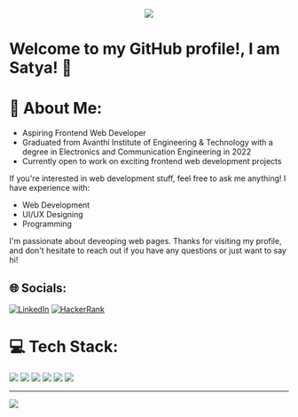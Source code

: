<p  align="center"><img src = "Github Banner.gif"></p>

# Welcome to my GitHub profile!, I am Satya! 👋

# 💫 About Me:
- Aspiring Frontend Web Developer
- Graduated from Avanthi Institute of Engineering & Technology with a degree in Electronics and Communication Engineering in 2022
- Currently open to work on exciting frontend web development projects

If you're interested in web development stuff, feel free to ask me anything! I have experience with:

- Web Development
- UI/UX Designing
- Programming

I'm passionate about deveoping web pages. Thanks for visiting my profile, and don't hesitate to reach out if you have any questions or just want to say hi!


## 🌐 Socials:
[![LinkedIn](https://img.shields.io/badge/LinkedIn-%230077B5.svg?logo=linkedin&logoColor=white)](https://www.linkedin.com/in/satyachintamreddi)   [![HackerRank](https://img.shields.io/badge/HackerRank-%23000000.svg?logo=hackerrank&logoColor=green)]()

# 💻 Tech Stack:
<img src="https://img.shields.io/badge/HTML5-E34F26?style=for-the-badge&logo=html5&logoColor=white"> <img src="https://img.shields.io/badge/CSS3-1572B6?style=for-the-badge&logo=css3&logoColor=white"> <img src="https://img.shields.io/badge/JavaScript-F7DF1E?style=for-the-badge&logo=javascript&logoColor=black"> <img src="https://img.shields.io/badge/React-61DAFB?style=for-the-badge&logo=react&logoColor=white"> <img src="https://img.shields.io/badge/Bootstrap-563D7C?style=for-the-badge&logo=bootstrap&logoColor=white"> <img src="https://img.shields.io/badge/Figma-F24E1E?style=for-the-badge&logo=figma&logoColor=white">




---
[![](https://visitcount.itsvg.in/api?id=SuryaSundarKumarS&icon=0&color=0)](https://visitcount.itsvg.in)
